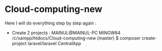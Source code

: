 # Cloud-computing-new
Here I will do everything step by step again :

- Create 2 projects :
MAINUL@MAINUL-PC MINGW64 /c/xampp/htdocs/Cloud-computing-new (master)
$ composer create-project laravel/laravel CentralApp
